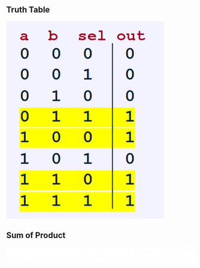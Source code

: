 ## Truth Table

![Pasted%20image%2020230727051744.png](/Images/Pasted%20image%2020230727051744.png)

## Sum of Product


![Pasted%20image%2020230727051930.png](/Images/Pasted%20image%2020230727051930.png)